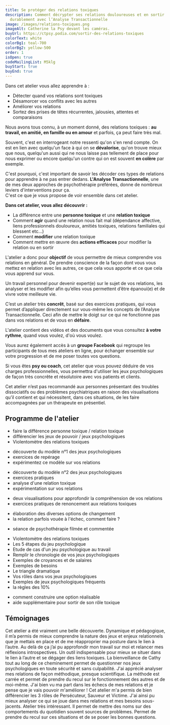 ```yaml
---
title: Se protéger des relations toxiques
description: Comment décrypter ses relations douloureuses et en sortir
  durablement avec l’Analyse Transactionnelle
image: /images/relations-toxiques.png
imageAlt: Catherine la Psy devant les caméras.
buyUrl: https://ctpsy.podia.com/sortir-des-relations-toxiques
colorText: white
colorBg1: teal-700
colorBg2: yellow-500
order: 1
isOpen: true
codeMailingList: M5klg
buyStart: true
buyEnd: true
---
```


<display-text display='frame'>
Dans cet atelier vous allez apprendre à :

- Détecter quand vos relations sont toxiques
- Désamorcer vos conflits avec les autres
- Améliorer vos relations
- Sortez des prises de têtes récurrentes, jalousies, attentes et comparaisons

</display-text>

Nous avons tous connu, à un moment donné, des relations toxiques : **au travail, en amitié, en famille ou en amour** et parfois, ça peut faire très mal.

Souvent, c'est en interrogeant notre ressenti qu'on s'en rend compte. On est en lien avec quelqu'un face à qui on se **dévalorise**, qu'on trouve mieux que nous, quelqu'un aussi qui ne nous laisse pas tellement de place pour nous exprimer ou encore quelqu'un contre qui on est souvent **en colère** par exemple.

C'est pourquoi, c'est important de savoir les décoder ces types de relations pour apprendre à ne pas entrer dedans. **L'Analyse Transactionnelle**, une de mes deux approches de psychothérapie préférées, donne de nombreux leviers d'interventions pour ça.  
C'est ce que je vous propose de voir ensemble dans cet atelier.

**Dans cet atelier, vous allez découvrir :**

- La différence entre une **personne toxique** et une **relation toxique**
- Comment **agir** quand une relation nous fait mal (dépendance affective, liens professionnels douloureux, amitiés toxiques, relations familiales qui blessent etc...)
- Comment **modifier** une relation toxique
- Comment mettre en œuvre des **actions efficaces** pour modifier la relation ou en sortir

L'atelier a donc pour **objectif** de vous permettre de mieux comprendre vos relations en général. De prendre conscience de la façon dont vous vous mettez en relation avec les autres, ce que cela vous apporte et ce que cela vous apprend sur vous.

<display-text>Un travail personnel pour devenir expert(e) sur le sujet de vos relations, les analyser et les modifier afin qu’elles vous permettent d’être épanoui(e) et de vivre votre meilleure vie.</display-text>

C’est un atelier très **concrêt**, basé sur des exercices pratiques, qui vous permet d’appliquer directement sur vous-même les concepts de l’Analyse Transactionnelle. Ceci afin de mettre le doigt sur ce qui ne fonctionne pas dans vos relations et de vous en **défaire**.

L'atelier contient des vidéos et des documents que vous consultez **à votre rythme**, quand vous voulez, d'où vous voulez.

Vous aurez également accès à un **groupe Facebook** qui regroupe les participants de tous mes ateliers en ligne, pour échanger ensemble sur votre progression et de me poser toutes vos questions.

Si vous êtes **psy ou coach**, cet atelier que vous pouvez déduire de vos charges professionnelles, vous permettra d'utiliser les jeux psychologiques de façon très concrête et résolutoire avec vos patients et clients.

Cet atelier n’est pas recommandé aux personnes présentant des troubles dissociatifs ou des problèmes psychiatriques en raison des visualisations qu’il contient et qui nécessitent, dans ces situations, de les faire accompagnées par un thérapeute en présentiel.

<buy-btn url="https://ctpsy.podia.com/sortir-des-relations-toxiques"></buy-btn>

## Programme de l'atelier

<expandable title="Module 1 : partie théorique ">

- faire la différence personne toxique / relation toxique
- différencier les jeux de pouvoir / jeux psychologiques
- Violentomètre des relations toxiques

</expandable>

<expandable title="Module 2 : chronologie des jeux toxiques">

- découverte du modèle n°1 des jeux psychologiques
- exercices de repérage
- expérimentez ce modèle sur vos relations

</expandable>

<expandable title="Module 3 : le modèle de Karpman">

- découverte du modèle n°2 des jeux psychologiques
- exercices pratiques
- analyse d'une relation toxique
- expérimentation sur vos relations

</expandable>

<expandable title="Module 4 : visualisations">

- deux visualisations pour approfondir la compréhension de vos relations
- exercices pratiques de renoncement aux relations toxiques

</expandable>

<expandable title="Module 5 : la boite à outils">

- élaboration des diverses options de changement
- la relation parfois vouée à l'échec, comment faire ?

</expandable>

<expandable title="Module 6 : étude de cas">

- séance de psychothérapie filmée et commentée

</expandable>

<expandable title="Documents supports">

- Violentomètre des relations toxiques
- Les 5 étapes du jeu psychologique
- Etude de cas d'un jeu psychologique au travail
- Remplir le chronologie de vos jeux psychologiques
- Exemples de croyances et de salaires
- Exemples de besoins
- Le triangle dramatique
- Vos rôles dans vos jeux psychologiques
- Exemples de jeux psychologiques fréquents
- la règles des 10%

</expandable>

<expandable title= "Modules supplémentaires (à paraitre courant 2021)" >

- comment construire une option réalisable
- aide supplémentaire pour sortir de son rôle toxique

</expandable>

<pictos-atelier></pictos-atelier>

<presentation></presentation>

<buy-btn url="https://ctpsy.podia.com/sortir-des-relations-toxiques"></buy-btn>

## Témoignages

<testimonials>
<testimonial author="Marie" image="woman1">
Cet atelier a été vraiment une belle découverte. Dynamique et pédagogique, il m’a permis de mieux comprendre la nature des jeux et enjeux relationnels que je mettais en place et de me réapproprier ma posture dans le lien à l’autre. Au delà de ça j’ai pu approfondir mon travail sur moi et relancer mes réflexions introspectives. Un outil indispensable pour mieux se situer dans le lien à l’autre et se dégager des liens toxiques. La bienveillance de Cathy tout au long de ce cheminement permet de questionner nos jeux psychologiques en toute sécurité et sans culpabilité.
</testimonial>

<testimonial author="Léo" image="man1">
J'ai apprécié analyser mes relations de façon méthodique, presque scientifique. La méthode est carrée et permet de prendre du recul sur le fonctionnement des autres et de moi-même. J'ai bien vu ma part dans les échecs de mes relations et je pense que je vais pouvoir m'améliorer !
</testimonial>

<testimonial author="Livia" image="woman2">
Cet atelier m'a permis de bien différencier les 3 rôles de Persécuteur, Sauveur et Victime.
J'ai ainsi pu mieux analyser ce qui se joue dans mes relations et mes besoins sous-jacents.
</testimonial>

<testimonial author="Jean Michel" image="man2">
Atelier très intéressant. Il permet de mettre des noms sur des comportements du quotidien souvent sources de problèmes. Permet de prendre du recul sur ces situations et de se poser les bonnes questions. 
</testimonial>

</testimonials>
